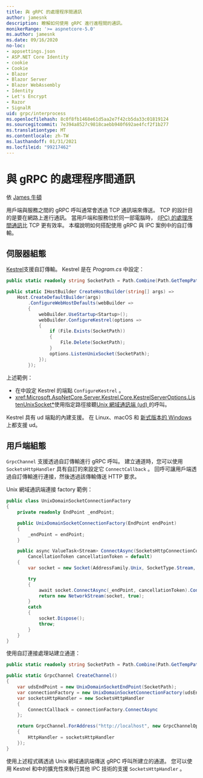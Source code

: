 ```yaml
---
title: 與 gRPC 的處理程序間通訊
author: jamesnk
description: 瞭解如何使用 gRPC 進行進程間的通訊。
monikerRange: '>= aspnetcore-5.0'
ms.author: jamesnk
ms.date: 09/16/2020
no-loc:
- appsettings.json
- ASP.NET Core Identity
- cookie
- Cookie
- Blazor
- Blazor Server
- Blazor WebAssembly
- Identity
- Let's Encrypt
- Razor
- SignalR
uid: grpc/interprocess
ms.openlocfilehash: 8c0f8fb1468e61d5aa2e7f42cb5da33c01819124
ms.sourcegitcommit: 7e394a8527c9818caebb940f692ae4fcf2f1b277
ms.translationtype: MT
ms.contentlocale: zh-TW
ms.lasthandoff: 01/31/2021
ms.locfileid: "99217462"
---
```

# <a name="inter-process-communication-with-grpc"></a>與 gRPC 的處理程序間通訊

依 [James 牛頓](https://twitter.com/jamesnk)

用戶端與服務之間的 gRPC 呼叫通常會透過 TCP 通訊端來傳送。 TCP 的設計目的是要在網路上進行通訊。 當用戶端和服務位於同一部電腦時， [ (IPC) 的處理序間通訊](https://wikipedia.org/wiki/Inter-process_communication)比 TCP 更有效率。 本檔說明如何搭配使用 gRPC 與 IPC 案例中的自訂傳輸。

## <a name="server-configuration"></a>伺服器組態

[Kestrel](xref:fundamentals/servers/kestrel)支援自訂傳輸。 Kestrel 是在 *Program.cs* 中設定：

```csharp
public static readonly string SocketPath = Path.Combine(Path.GetTempPath(), "socket.tmp");

public static IHostBuilder CreateHostBuilder(string[] args) =>
    Host.CreateDefaultBuilder(args)
        .ConfigureWebHostDefaults(webBuilder =>
        {
            webBuilder.UseStartup<Startup>();
            webBuilder.ConfigureKestrel(options =>
            {
                if (File.Exists(SocketPath))
                {
                    File.Delete(SocketPath);
                }
                options.ListenUnixSocket(SocketPath);
            });
        });
```

上述範例：

* 在中設定 Kestrel 的端點 `ConfigureKestrel` 。
* <xref:Microsoft.AspNetCore.Server.Kestrel.Core.KestrelServerOptions.ListenUnixSocket*>使用指定路徑接聽[Unix 網域通訊端 (ud) ](https://wikipedia.org/wiki/Unix_domain_socket)的呼叫。

Kestrel 具有 ud 端點的內建支援。 在 Linux、macOS 和 [新式版本的 Windows](https://devblogs.microsoft.com/commandline/af_unix-comes-to-windows/)上都支援 ud。

## <a name="client-configuration"></a>用戶端組態

`GrpcChannel` 支援透過自訂傳輸進行 gRPC 呼叫。 建立通道時，您可以使用 `SocketsHttpHandler` 具有自訂的來設定它 `ConnectCallback` 。 回呼可讓用戶端透過自訂傳輸進行連接，然後透過該傳輸傳送 HTTP 要求。

Unix 網域通訊端連接 factory 範例：

```csharp
public class UnixDomainSocketConnectionFactory
{
    private readonly EndPoint _endPoint;

    public UnixDomainSocketConnectionFactory(EndPoint endPoint)
    {
        _endPoint = endPoint;
    }

    public async ValueTask<Stream> ConnectAsync(SocketsHttpConnectionContext _,
        CancellationToken cancellationToken = default)
    {
        var socket = new Socket(AddressFamily.Unix, SocketType.Stream, ProtocolType.Unspecified);

        try
        {
            await socket.ConnectAsync(_endPoint, cancellationToken).ConfigureAwait(false);
            return new NetworkStream(socket, true);
        }
        catch
        {
            socket.Dispose();
            throw;
        }
    }
}
```

使用自訂連接處理站建立通道：

```csharp
public static readonly string SocketPath = Path.Combine(Path.GetTempPath(), "socket.tmp");

public static GrpcChannel CreateChannel()
{
    var udsEndPoint = new UnixDomainSocketEndPoint(SocketPath);
    var connectionFactory = new UnixDomainSocketConnectionFactory(udsEndPoint);
    var socketsHttpHandler = new SocketsHttpHandler
    {
        ConnectCallback = connectionFactory.ConnectAsync
    };

    return GrpcChannel.ForAddress("http://localhost", new GrpcChannelOptions
    {
        HttpHandler = socketsHttpHandler
    });
}
```

使用上述程式碼透過 Unix 網域通訊端傳送 gRPC 呼叫所建立的通道。 您可以使用 Kestrel 和中的擴充性來執行其他 IPC 技術的支援 `SocketsHttpHandler` 。
